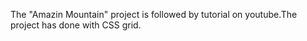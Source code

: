 The "Amazin Mountain" project is followed by tutorial on youtube.The project has done with CSS grid.